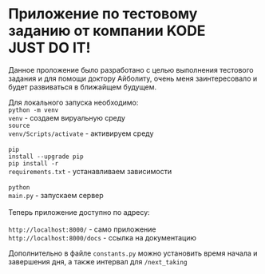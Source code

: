 <h1>Приложение по тестовому задaнию от компании KODE<br>JUST DO IT!</h1>

Данное проложение было разработано с целью выполнения тестового задания и для помощи доктору Айболиту, очень меня заинтересовало и будет развиваться в ближайщем будущем.

Для локального запуска необходимо:<br>
<code>python -m venv venv</code> - создаем вируальную среду<br>
<code>source venv/Scripts/activate</code> - активируем среду<br><br>
<code>pip install --upgrade pip</code><br>
<code>pip install -r requirements.txt</code> - устанавливаем зависимости<br><br>
<code>python main.py</code> - запускаем сервер
<br>
<br>
Теперь приложение доступно по адресу:<br><br>
<code>http://localhost:8000/</code> - само приложение <br>
<code>http://localhost:8000/docs</code> - ссылка на документацию <br>

Дополнительно в файле <code>constants.py</code> можно установить время начала и завершения дня, а также интервал для <code>/next_taking</code>